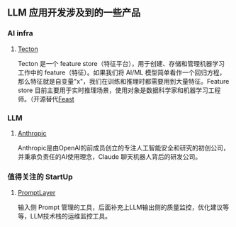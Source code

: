 ## LLM 应用开发涉及到的一些产品
### AI infra
1. [Tecton](https://tecton.ai)

    Tecton 是一个 feature store（特征平台），用于创建、存储和管理机器学习工作中的 feature（特征）。如果我们将 AI/ML 模型简单看作一个回归方程，那么特征就是自变量"x"，我们在训练和推理时都需要用到大量特征。Feature store 目前主要用于实时推理场景，使用对象是数据科学家和机器学习工程师。（开源替代[Feast](https://github.com/feast-dev/feast)

### LLM
1. [Anthropic](https://www.anthropic.com/)

    Anthropic是由OpenAI的前成员创立的专注人工智能安全和研究的初创公司，并秉承负责任的AI使用理念，Claude 聊天机器人背后的研发公司。

### 值得关注的 StartUp
1. [PromptLayer](https://promptlayer.com/)

    输入侧 Prompt 管理的工具，后面补充上LLM输出侧的质量监控，优化建议等等，LLM技术栈的运维监控工具。
